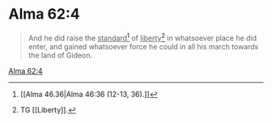 # Alma 62:4

> And he did raise the <u>standard</u>[^a] of <u>liberty</u>[^b] in whatsoever place he did enter, and gained whatsoever force he could in all his march towards the land of Gideon.

[Alma 62:4](https://www.churchofjesuschrist.org/study/scriptures/bofm/alma/62?lang=eng&id=p4#p4)


[^a]: [[Alma 46.36|Alma 46:36 (12-13, 36).]]
[^b]: TG [[Liberty]].
